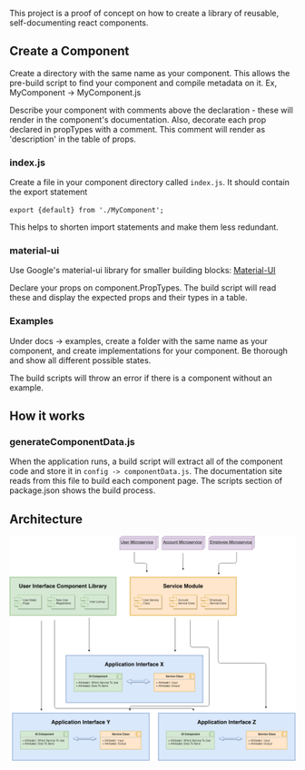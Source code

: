 This project is a proof of concept on how to create a library of reusable, self-documenting react components.

## Create a Component

Create a directory with the same name as your component.  This allows the pre-build script to find your component and compile metadata on it. Ex, MyComponent -> MyComponent.js

Describe your component with comments above the declaration - these will render in the component's documentation.  Also, decorate each prop declared in propTypes with a comment.  This comment will render as 'description' in the table of props.

### index.js

Create a file in your component directory called `index.js`.  It should contain the export statement 

`export {default} from './MyComponent';`

This helps to shorten import statements and make them less redundant.

### material-ui

Use Google's material-ui library for smaller building blocks: [Material-UI](https://material-ui.com/)

Declare your props on component.PropTypes. The build script will read these and display the expected props and their types in a table.

### Examples

Under docs -> examples, create a folder with the same name as your component, and create implementations for your component.  Be thorough and show all different possible states.

The build scripts will throw an error if there is a component without an example.

## How it works

### generateComponentData.js

When the application runs, a build script will extract all of the component code and store it in `config -> componentData.js`. The documentation site reads from this file to build each component page.  The scripts section of package.json shows the build process.

## Architecture

![Component Architecture](https://github.com/cecilydantam/component-library/blob/master/Component-Architecture.png)